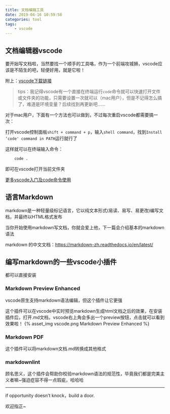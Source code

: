 ```yaml
---
title: 文档编辑工具
date: 2019-04-16 10:59:58
categories: tool
tags:
    - vscode
---
```


## 文档编辑器vscode

要开始写文档啦，当然要找一个顺手的工具咯，作为一个前端攻城狮，vscode应该是不陌生的吧，轻便好用，就是它啦！

附上：[vscode下载链接](https://code.visualstudio.com/)

>tips：我记得vscode有一个直接在终端运行`code`命令就可以快速打开文件或文件夹的功能，只需要设置一次就可以（mac用户），但是不记得怎么搞了，难道是环境变量？后续找到再更新吧……

对于mac用户，下面有一个方法也可以做到，不过每次重启vscode都需要搞一次：

打开vscode控制面板`shift + command + p`，输入`shell command`，找到`Install ‘code' command in PATH`运行就行了

这样就可以在终端输入命令：

```html
    code .
```

即可在vscode打开当前文件夹

[更多vscode入门及code命令使用](https://www.jianshu.com/p/3dda4756eca5)

## 语言Markdown

markdown是一种轻量级标记语言，它以纯文本形式(易读、易写、易更改)编写文档，并最终以HTML格式发布

当你开始使用markdown写文档，你就会爱上他，下一篇会介绍基本的markdown语法

markdown 的中文文档：https://markdown-zh.readthedocs.io/en/latest/

## 编写markdown的一些vscode小插件

都可以直接安装

### Markdown Preview Enhanced

vscode原生支持markdown语法编辑，但这个插件让它更强

这个插件可以在vscode中实时预览markdown生成html文档之后的效果，在安装插件后，打开.md文档，vscode右上角会多出一个preview按钮，点击就可以看到效果啦！
{% asset_img vscode.png Markdown Preview Enhanced %}

### Markdown PDF

这个插件可以将markdown文档.md转换成其他格式

### markdownlint

顾名思义，这个插件会帮助你校验markdown语法的规范性，毕竟我们都是完美主义者嘛~强迫症容不得一点瑕疵，哈哈哈

---

if opportunity doesn't knock，build a door.

欢迎指正~